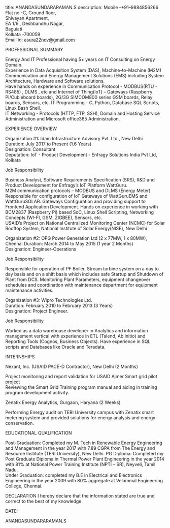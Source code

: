 title: ANANDASUNDARARAMAN.S
description:
Mobile -+91–9884856266     
Flat no -C, Ground floor,     
Shivayan Apartment,           
EA 1/6 , Deshbandhu Nagar,    
Baguiati                      
Kolkata -700059              
Email id: asura22nov@gmail.com


PROFESSIONAL SUMMARY
                                                                         
Energy And IT Professional having 5+ years on IT Consulting on Energy Domain.                                                                                                                                               
Experience in Data Acquisition System (DAS), Machine-to-Machine (M2M) Communication and Energy Management Solutions (EMS) including System Architecture, Hardware and Software solutions.                                   
Have hands on experience in Communication Protocol - MODBUS(RTU - RS485) , DLMS , etc and Internet of Thing(IoT) – Gateways (Raspberry PI/Cubieboard boards), 2G/3G SIMCOM800 series GSM boards, Relay boards, Sensors, etc.
IT Programming - C, Python, Database SQL Scripts, Linux Bash Shell.                                                                                                                                                         
IT Networking - Protocols (HTTP, FTP, SSH), Domain and Hosting Service Administration and Microsoft office365 Administration.                                                                                               


EXPERIENCE OVERVIEW

Organization #1: Idam Infrastructure Advisory Pvt. Ltd., New Delhi				
Duration: July 2017 to Present (1.6 Years)                                      
Designation: Consultant                                                         
Deputation: IoT - Product Development - Enfragy Solutions India Pvt Ltd, Kolkata 


Job Responsibility
                                                                                                                                                                 
Business Analyst, Software Requirements Specification (SRS), R&D and Product Development for Enfragy’s IoT Platform WattGuru.                                    
M2M communication protocols – MODBUS and DLMS (Energy Meter)                                                                                                     
Responsible for configuration of IoT Gateways of WattGuruEMS and WattGuruSOLAR. Gateways Configuration and providing support to Frontend Application Development.
Hands on experience in working with BCM2837 (Raspberry Pi) based SoC, Linux Shell Scripting, Networking Concepts (WI-FI, GSM, ZIGBEE), Sensors, etc.             
USAID’s Project on National Centralized Monitoring Center (NCMC) for Solar Rooftop System, National Institute of Solar Energy(NISE), New Delhi                   



Organization #2: OPG Power Generation Ltd (2 x 77MW, 1 x 80MW), Chennai
Duration: March 2014 to May 2015 (1 year 2 Months)                     
Designation: Engineer-Operations                                       


Job Responsibility

Responsible for operation of PF Boiler, Stream turbine system on a day to day basis and on a shift basis which includes safe Startup and Shutdown of Plant from DCS.
Monitoring Plant Parameters, equipment changeover schedules and coordination with maintenance department for equipment maintenance activities.                      



Organization #3: Wipro Technologies Ltd.            
Duration: February 2010 to February 2013 (3 Years)  
Designation: Project Engineer.                      


Job Responsibility

Worked as a data warehouse developer in Analytics and information management vertical with experience in ETL (Talend, Ab initio) and Reporting Tools (Cognos, Business Objects). 
Have experience in SQL scripts and Databases like Oracle and Teradata.                                                                                                           


INTERNSHIPS

Nexant, Inc. (USAID PACE-D Contractor), New Delhi (2 Months)

Project monitoring and report validation for USAID Ajmer Smart grid pilot project                    
Reviewing the Smart Grid Training program manual and aiding in training program development activity.


Zenatix Energy Analytics, Gurgaon, Haryana (2 Weeks) 

Performing Energy audit on TERI University campus with Zenatix smart metering system and provided solutions for energy analysis and energy conservation.


EDUCATIONAL QUALIFICATION

Post-Graduation: Completed my M. Tech in Renewable Energy Engineering and Management in the year 2017 with 7.89 CGPA from The Energy and Resource Institute (TERI University), New Delhi.
PG Diploma: Completed my Post Graduate Diploma in Thermal Power Plant Engineering in the year 2014 with 81% at National Power Training Institute (NPTI – SR), Neyveli, Tamil Nadu.       
Under Graduation: completed my B.E in Electrical and Electronics Engineering in the year 2009 with 80% aggregate at Velammal Engineering College, Chennai.                               


DECLARATION
I hereby declare that the information stated are true and correct to the best of my knowledge.

DATE:

ANANDASUNDARARAMAN.S        
